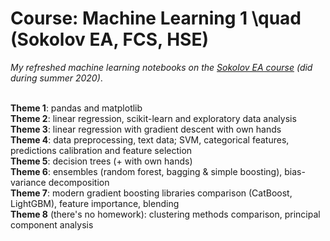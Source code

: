 # Course: Machine Learning 1 \quad (Sokolov EA, FCS, HSE)

*My refreshed machine learning notebooks on the [Sokolov EA course](http://wiki.cs.hse.ru/%D0%9C%D0%B0%D1%88%D0%B8%D0%BD%D0%BD%D0%BE%D0%B5_%D0%BE%D0%B1%D1%83%D1%87%D0%B5%D0%BD%D0%B8%D0%B5_1/2019_2020) (did during summer 2020)*.

<br>**Theme 1**: pandas and matplotlib
<br>**Theme 2**: linear regression, scikit-learn and exploratory data analysis
<br>**Theme 3**: linear regression with gradient descent with own hands
<br>**Theme 4**: data preprocessing, text data; SVM, categorical features, predictions calibration and feature selection
<br>**Theme 5**: decision trees (+ with own hands)
<br>**Theme 6**: ensembles (random forest, bagging & simple boosting), bias-variance decomposition
<br>**Theme 7**: modern gradient boosting libraries comparison (CatBoost, LightGBM), feature importance, blending
<br>**Theme 8** (there's no homework): clustering methods comparison, principal component analysis
